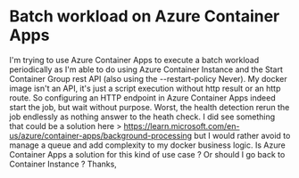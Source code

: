 
# Batch workload on Azure Container Apps

I'm trying to use Azure Container Apps to execute a batch workload periodically as I'm able to do using Azure Container Instance and the Start Container Group rest API (also using the --restart-policy Never).
My docker image isn't an API, it's just a script execution without http result or an http route. So configuring an HTTP endpoint in Azure Container Apps indeed start the job, but wait without purpose. Worst, the health detection rerun the job endlessly as nothing answer to the heath check.
I did see something that could be a solution here > https://learn.microsoft.com/en-us/azure/container-apps/background-processing but I would rather avoid to manage a queue and add complexity to my docker business logic.
Is Azure Container Apps a solution for this kind of use case ? Or should I go back to Container Instance ?
Thanks,

        